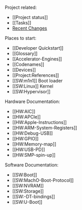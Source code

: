 Project related:
* [[Project status]]
* [[Tasks]]
* [Recent Changes](https://github.com/AsahiLinux/docs/wiki/_history)

Places to start:
* [[Developer Quickstart]]
* [[Glossary]]
* [[Accelerator-Engines]]
* [[Codenames]]
* [[Devices]]
* [[Project:References]]
* [[SW:m1n1]] Boot loader
* [[SW:Linux]] Kernel
* [[SW:Hypervisor]]

Hardware Documentation:
* [[HW:AIC]]
* [[HW:APCIe]]
* [[HW:Apple-Instructions]]
* [[HW:ARM-System-Registers]]
* [[HW:Debug-USB]]
* [[HW:GPIO]]
* [[HW:Memory-map]]
* [[HW:USB-PD]]
* [[HW:SMP-spin-up]]

Software Documentation:
* [[SW:Boot]]
* [[SW:MachO-Boot-Protocol]]
* [[SW:NVRAM]]
* [[SW:Storage]]
* [[SW:-DT-bindings]]
* [[SW:U-Boot]]
